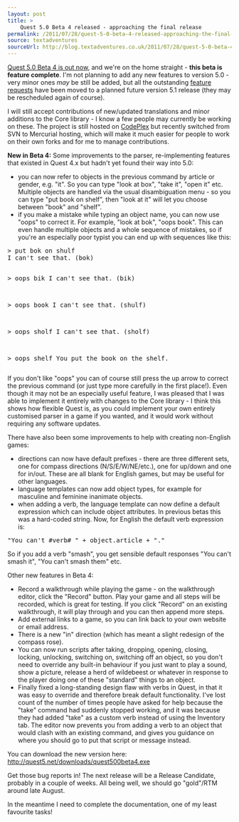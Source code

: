 ```yaml
---
layout: post
title: >
    Quest 5.0 Beta 4 released - approaching the final release
permalink: /2011/07/28/quest-5-0-beta-4-released-approaching-the-final-release
source: textadventures
sourceUrl: http://blog.textadventures.co.uk/2011/07/28/quest-5-0-beta-4-released-approaching-the-final-release/
---
```

<a href="http://quest5.net/downloads/quest500beta4.exe">Quest 5.0 Beta 4 is out now</a>, and we're on the home straight - <strong>this beta is feature complete</strong>. I'm not planning to add any new features to version 5.0 - very minor ones <em>may</em> be still be added, but all the outstanding <a href="http://quest.codeplex.com/workitem/list/advanced?keyword=&amp;status=Open%20(not%20closed)&amp;type=Feature&amp;priority=All&amp;release=All&amp;assignedTo=All&amp;component=All&amp;sortField=Id&amp;sortDirection=Ascending&amp;page=0">feature requests</a> have been moved to a planned future version 5.1 release (they may be rescheduled again of course).

I will still accept contributions of new/updated translations and minor additions to the Core library - I know a few people may currently be working on these. The project is still hosted on <a href="http://quest.codeplex.com">CodePlex</a> but recently switched from SVN to Mercurial hosting, which will make it much easier for people to work on their own forks and for me to manage contributions.

<strong>New in Beta 4:</strong> Some improvements to the parser, re-implementing features that existed in Quest 4.x but hadn't yet found their way into 5.0:
<ul>
	<li>you can now refer to objects in the previous command by article or gender, e.g. "it". So you can type "look at box", "take it", "open it" etc. Multiple objects are handled via the usual disambiguation menu - so you can type "put book on shelf", then "look at it" will let you choose between "book" and "shelf".</li>
	<li>if you make a mistake while typing an object name, you can now use "oops" to correct it. For example, "look at bok", "oops book". This can even handle multiple objects and a whole sequence of mistakes, so if you're an especially poor typist you can end up with sequences like this:</li>
</ul>
<pre>&gt; put bok on shulf
I can't see that. (bok)

&gt; oops bik
I can't see that. (bik)

&gt; oops book
I can't see that. (shulf)

&gt; oops sholf
I can't see that. (sholf)

&gt; oops shelf
You put the book on the shelf.</pre>
If you don't like "oops" you can of course still press the up arrow to correct the previous command (or just type more carefully in the first place!). Even though it may not be an especially useful feature, I was pleased that I was able to implement it entirely with changes to the Core library - I think this shows how flexible Quest is, as you could implement your own entirely customised parser in a game if you wanted, and it would work without requiring any software updates.

There have also been some improvements to help with creating non-English games:
<ul>
	<li>directions can now have default prefixes - there are three different sets, one for compass directions (N/S/E/W/NE/etc.), one for up/down and one for in/out. These are all blank for English games, but may be useful for other languages.</li>
	<li>language templates can now add object types, for example for masculine and feminine inanimate objects.</li>
	<li>when adding a verb, the language template can now define a default expression which can include object attributes. In previous betas this was a hard-coded string. Now, for English the default verb expression is:</li>
</ul>
<pre>"You can't #verb# " + object.article + "."</pre>
So if you add a verb "smash", you get sensible default responses "You can't smash it", "You can't smash them" etc.

Other new features in Beta 4:
<ul>
	<li>Record a walkthrough while playing the game - on the walkthrough editor, click the "Record" button. Play your game and all steps will be recorded, which is great for testing. If you click "Record" on an existing walkthrough, it will play through and you can then append more steps.</li>
	<li>Add external links to a game, so you can link back to your own website or email address.</li>
	<li>There is a new "in" direction (which has meant a slight redesign of the compass rose).</li>
	<li>You can now run scripts after taking, dropping, opening, closing, locking, unlocking, switching on, switching off an object, so you don't need to override any built-in behaviour if you just want to play a sound, show a picture, release a herd of wildebeest or whatever in response to the player doing one of these "standard" things to an object.</li>
	<li>Finally fixed a long-standing design flaw with verbs in Quest, in that it was easy to override and therefore break default functionality. I've lost count of the number of times people have asked for help because the "take" command had suddenly stopped working, and it was because they had added "take" as a custom verb instead of using the Inventory tab. The editor now prevents you from adding a verb to an object that would clash with an existing command, and gives you guidance on where you should go to put that script or message instead.</li>
</ul>
You can download the new version here: <a href="http://quest5.net/downloads/quest500beta4.exe">http://quest5.net/downloads/quest500beta4.exe</a>

Get those bug reports in! The next release will be a Release Candidate, probably in a couple of weeks. All being well, we should go "gold"/RTM around late August.

In the meantime I need to complete the documentation, one of my least favourite tasks!
